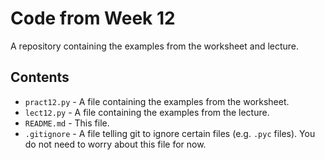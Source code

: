 # Code from Week 12

A repository containing the examples from the worksheet and lecture.

## Contents

- `pract12.py` - A file containing the examples from the worksheet.
- `lect12.py` - A file containing the examples from the lecture.
- `README.md` - This file.
- `.gitignore` - A file telling git to ignore certain files (e.g. `.pyc` files).
  You do not need to worry about this file for now.
